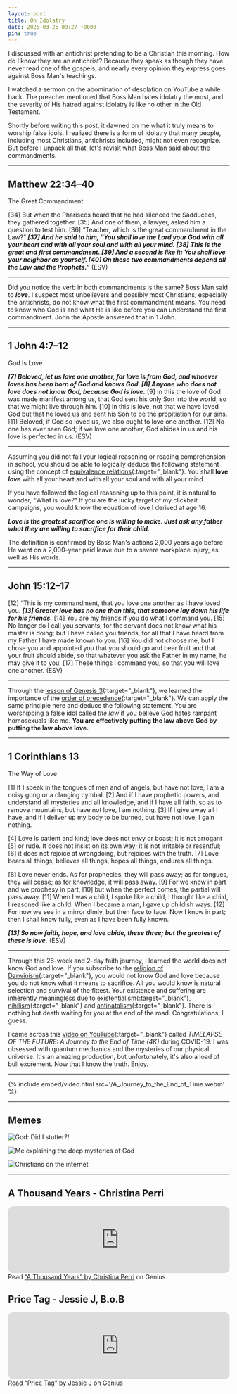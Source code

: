 ```yaml
---
layout: post
title: On Idolatry
date: 2025-03-25 09:27 +0000
pin: true
---
```


I discussed with an antichrist pretending to be a Christian this morning. How do I know they are an antichrist? Because they speak as though they have never read one of the gospels, and nearly every opinion they express goes against Boss Man's teachings.

I watched a sermon on the abomination of desolation on YouTube a while back. The preacher mentioned that Boss Man hates idolatry the most, and the severity of His hatred against idolatry is like no other in the Old Testament.

Shortly before writing this post, it dawned on me what it truly means to worship false idols. I realized there is a form of idolatry that many people, including most Christians, antichrists included, might not even recognize. But before I unpack all that, let's revisit what Boss Man said about the commandments.

---

## Matthew 22:34–40

The Great Commandment

[34] But when the Pharisees heard that he had silenced the Sadducees, they gathered together. [35] And one of them, a lawyer, asked him a question to test him. [36] “Teacher, which is the great commandment in the Law?” ***[37] And he said to him, “You shall love the Lord your God with all your heart and with all your soul and with all your mind. [38] This is the great and first commandment. [39] And a second is like it: You shall love your neighbor as yourself. [40] On these two commandments depend all the Law and the Prophets.”*** (ESV)

---

Did you notice the verb in both commandments is the same? Boss Man said to ***love***. I suspect most unbelievers and possibly most Christians, especially the antichrists, do not know what the first commandment means. You need to know who God is and what He is like before you can understand the first commandment. John the Apostle answered that in 1 John.

---

## 1 John 4:7–12

God Is Love

***[7] Beloved, let us love one another, for love is from God, and whoever loves has been born of God and knows God. [8] Anyone who does not love does not know God, because God is love.*** [9] In this the love of God was made manifest among us, that God sent his only Son into the world, so that we might live through him. [10] In this is love, not that we have loved God but that he loved us and sent his Son to be the propitiation for our sins. [11] Beloved, if God so loved us, we also ought to love one another. [12] No one has ever seen God; if we love one another, God abides in us and his love is perfected in us. (ESV)

---

Assuming you did not fail your logical reasoning or reading comprehension in school, you should be able to logically deduce the following statement using the concept of [equivalence relations](https://en.wikipedia.org/wiki/Equivalence_relation){:target="_blank"}. You shall **love *love*** with all your heart and with all your soul and with all your mind.

If you have followed the logical reasoning up to this point, it is natural to wonder, "What is love?" If you are the lucky target of my clickbait campaigns, you would know the equation of love I derived at age 16.

***Love is the greatest sacrifice one is willing to make. Just ask any father what they are willing to sacrifice for their child.***

The definition is confirmed by Boss Man's actions 2,000 years ago before He went on a 2,000-year paid leave due to a severe workplace injury, as well as His words.

---

## John 15:12–17

[12] “This is my commandment, that you love one another as I have loved you. ***[13] Greater love has no one than this, that someone lay down his life for his friends.*** [14] You are my friends if you do what I command you. [15] No longer do I call you servants, for the servant does not know what his master is doing; but I have called you friends, for all that I have heard from my Father I have made known to you. [16] You did not choose me, but I chose you and appointed you that you should go and bear fruit and that your fruit should abide, so that whatever you ask the Father in my name, he may give it to you. [17] These things I command you, so that you will love one another. (ESV)

---

Through the [lesson of Genesis 3](../on-genesis-3-fall-man/){:target="_blank"}, we learned the importance of the [order of precedence](https://en.wikipedia.org/wiki/Order_of_operations){:target="_blank"}. We can apply the same principle here and deduce the following statement. You are worshipping a false idol called *the law* if you believe God hates rampant homosexuals like me. **You are effectively putting the law above God by putting the law above love.**

---

## 1 Corinthians 13

The Way of Love

[1] If I speak in the tongues of men and of angels, but have not love, I am a noisy gong or a clanging cymbal. [2] And if I have prophetic powers, and understand all mysteries and all knowledge, and if I have all faith, so as to remove mountains, but have not love, I am nothing. [3] If I give away all I have, and if I deliver up my body to be burned, but have not love, I gain nothing.

[4] Love is patient and kind; love does not envy or boast; it is not arrogant [5] or rude. It does not insist on its own way; it is not irritable or resentful; [6] it does not rejoice at wrongdoing, but rejoices with the truth. [7] Love bears all things, believes all things, hopes all things, endures all things.

[8] Love never ends. As for prophecies, they will pass away; as for tongues, they will cease; as for knowledge, it will pass away. [9] For we know in part and we prophesy in part, [10] but when the perfect comes, the partial will pass away. [11] When I was a child, I spoke like a child, I thought like a child, I reasoned like a child. When I became a man, I gave up childish ways. [12] For now we see in a mirror dimly, but then face to face. Now I know in part; then I shall know fully, even as I have been fully known.

***[13] So now faith, hope, and love abide, these three; but the greatest of these is love.*** (ESV)

---

Through this 26-week and 2-day faith journey, I learned the world does not know God and love. If you subscribe to the [religion of Darwinism](https://en.wikipedia.org/wiki/Darwinism){:target="_blank"}, you would not know God and love because you do not know what it means to sacrifice. All you would know is natural selection and survival of the fittest. Your existence and suffering are inherently meaningless due to [existentialism](https://en.wikipedia.org/wiki/Existentialism){:target="_blank"}, [nihilism](https://en.wikipedia.org/wiki/Nihilism){:target="_blank"} and [antinatalism](https://en.wikipedia.org/wiki/Antinatalism){:target="_blank"}. There is nothing but death waiting for you at the end of the road. Congratulations, I guess.

I came across this [video on YouTube](https://www.youtube.com/watch?v=uD4izuDMUQA){:target="_blank"} called *TIMELAPSE OF THE FUTURE: A Journey to the End of Time (4K)* during COVID-19. I was obsessed with quantum mechanics and the mysteries of our physical universe. It's an amazing production, but unfortunately, it's also a load of bull excrement. Now that I know the truth. Enjoy.

---

{% include embed/video.html src='/A_Journey_to_the_End_of_Time.webm' %}

---

## Memes

![God: Did I stutter?!](/23b77f88ffc37781d362c68e8fb444a0.jpeg)

![Me explaining the deep mysteries of God](/599ccf5c3b42e6259e003d6682a1cb42.png)

![Christians on the internet](/625e87e562806d2e10e2d1e239fddc7a.jpeg)

---

## A Thousand Years - Christina Perri

<iframe style="border-radius:12px" src="https://open.spotify.com/embed/track/6z5Yh7kOKeLjqIsNdokIpU?utm_source=generator&theme=0" width="100%" height="152" frameBorder="0" allowfullscreen="" allow="autoplay; clipboard-write; encrypted-media; fullscreen; picture-in-picture" loading="lazy"></iframe>

<div id='rg_embed_link_98919' class='rg_embed_link' data-song-id='98919'>Read <a href='https://genius.com/Christina-perri-a-thousand-years-lyrics'>“A Thousand Years” by Christina Perri</a> on Genius</div> <script crossorigin src='https://genius.com/songs/98919/embed.js'></script>

## Price Tag - Jessie J, B.o.B

<iframe style="border-radius:12px" src="https://open.spotify.com/embed/track/2fTsFCKRFQ5M0igJgabnLA?utm_source=generator&theme=0" width="100%" height="152" frameBorder="0" allowfullscreen="" allow="autoplay; clipboard-write; encrypted-media; fullscreen; picture-in-picture" loading="lazy"></iframe>

<div id='rg_embed_link_6125' class='rg_embed_link' data-song-id='6125'>Read <a href='https://genius.com/Jessie-j-price-tag-lyrics'>“Price Tag” by Jessie J</a> on Genius</div> <script crossorigin src='https://genius.com/songs/6125/embed.js'></script>
